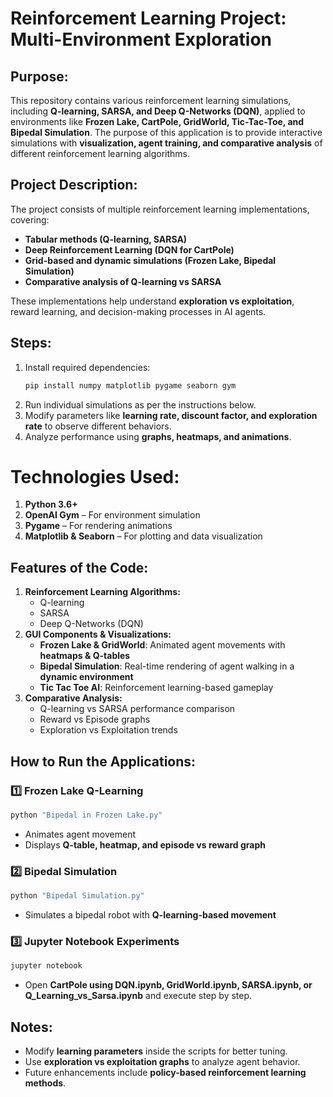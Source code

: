 # Reinforcement Learning Project: Multi-Environment Exploration
## Purpose:  
This repository contains various reinforcement learning simulations, including **Q-learning, SARSA, and Deep Q-Networks (DQN)**, applied to environments like **Frozen Lake, CartPole, GridWorld, Tic-Tac-Toe, and Bipedal Simulation**. The purpose of this application is to provide interactive simulations with **visualization, agent training, and comparative analysis** of different reinforcement learning algorithms.

## Project Description:  
The project consists of multiple reinforcement learning implementations, covering:  
- **Tabular methods (Q-learning, SARSA)**
- **Deep Reinforcement Learning (DQN for CartPole)**
- **Grid-based and dynamic simulations (Frozen Lake, Bipedal Simulation)**
- **Comparative analysis of Q-learning vs SARSA**

These implementations help understand **exploration vs exploitation**, reward learning, and decision-making processes in AI agents.

## Steps:  
1. Install required dependencies:  
   ```bash
   pip install numpy matplotlib pygame seaborn gym
   ```  
2. Run individual simulations as per the instructions below.  
3. Modify parameters like **learning rate, discount factor, and exploration rate** to observe different behaviors.  
4. Analyze performance using **graphs, heatmaps, and animations**.

# Technologies Used:  
1. **Python 3.6+**  
2. **OpenAI Gym** – For environment simulation  
3. **Pygame** – For rendering animations  
4. **Matplotlib & Seaborn** – For plotting and data visualization  

## Features of the Code:  
1. **Reinforcement Learning Algorithms:**  
   - Q-learning  
   - SARSA  
   - Deep Q-Networks (DQN)  
2. **GUI Components & Visualizations:**  
   - **Frozen Lake & GridWorld**: Animated agent movements with **heatmaps & Q-tables**  
   - **Bipedal Simulation**: Real-time rendering of agent walking in a **dynamic environment**  
   - **Tic Tac Toe AI**: Reinforcement learning-based gameplay  
3. **Comparative Analysis:**  
   - Q-learning vs SARSA performance comparison  
   - Reward vs Episode graphs  
   - Exploration vs Exploitation trends  

## How to Run the Applications:  

### 1️⃣ **Frozen Lake Q-Learning**  
```bash
python "Bipedal in Frozen Lake.py"
```
- Animates agent movement  
- Displays **Q-table, heatmap, and episode vs reward graph**  

### 2️⃣ **Bipedal Simulation**  
```bash
python "Bipedal Simulation.py"
```
- Simulates a bipedal robot with **Q-learning-based movement**  

### 3️⃣ **Jupyter Notebook Experiments**  
```bash
jupyter notebook
```
- Open **CartPole using DQN.ipynb, GridWorld.ipynb, SARSA.ipynb, or Q_Learning_vs_Sarsa.ipynb** and execute step by step.  

## Notes:  
- Modify **learning parameters** inside the scripts for better tuning.  
- Use **exploration vs exploitation graphs** to analyze agent behavior.  
- Future enhancements include **policy-based reinforcement learning methods**.  
